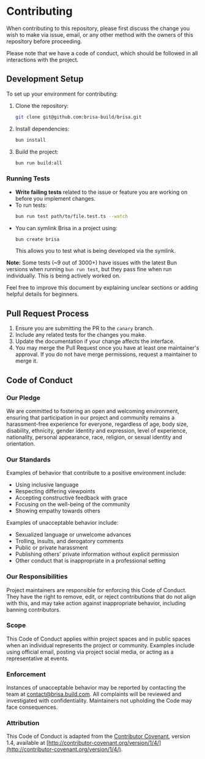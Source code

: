 # Contributing

When contributing to this repository, please first discuss the change you wish to make via issue, email, or any other method with the owners of this repository before proceeding.

Please note that we have a code of conduct, which should be followed in all interactions with the project.

## Development Setup

To set up your environment for contributing:

1. Clone the repository:
   ```bash
   git clone git@github.com:brisa-build/brisa.git
   ```
2. Install dependencies:
   ```bash
   bun install
   ```
3. Build the project:
   ```bash
   bun run build:all
   ```

### Running Tests

- **Write failing tests** related to the issue or feature you are working on before you implement changes.
- To run tests:
  ```bash
  bun run test path/to/file.test.ts --watch
  ```
- You can symlink Brisa in a project using:
  ```bash
  bun create brisa
  ```
  This allows you to test what is being developed via the symlink.

**Note:** Some tests (~9 out of 3000+) have issues with the latest Bun versions when running `bun run test`, but they pass fine when run individually. This is being actively worked on.

Feel free to improve this document by explaining unclear sections or adding helpful details for beginners.

## Pull Request Process

1. Ensure you are submitting the PR to the `canary` branch.
2. Include any related tests for the changes you make.
3. Update the documentation if your change affects the interface.
4. You may merge the Pull Request once you have at least one maintainer's approval. If you do not have merge permissions, request a maintainer to merge it.

## Code of Conduct

### Our Pledge

We are committed to fostering an open and welcoming environment, ensuring that participation in our project and community remains a harassment-free experience for everyone, regardless of age, body size, disability, ethnicity, gender identity and expression, level of experience, nationality, personal appearance, race, religion, or sexual identity and orientation.

### Our Standards

Examples of behavior that contribute to a positive environment include:

- Using inclusive language
- Respecting differing viewpoints
- Accepting constructive feedback with grace
- Focusing on the well-being of the community
- Showing empathy towards others

Examples of unacceptable behavior include:

- Sexualized language or unwelcome advances
- Trolling, insults, and derogatory comments
- Public or private harassment
- Publishing others' private information without explicit permission
- Other conduct that is inappropriate in a professional setting

### Our Responsibilities

Project maintainers are responsible for enforcing this Code of Conduct. They have the right to remove, edit, or reject contributions that do not align with this, and may take action against inappropriate behavior, including banning contributors.

### Scope

This Code of Conduct applies within project spaces and in public spaces when an individual represents the project or community. Examples include using official email, posting via project social media, or acting as a representative at events.

### Enforcement

Instances of unacceptable behavior may be reported by contacting the team at contact@brisa.build.com. All complaints will be reviewed and investigated with confidentiality. Maintainers not upholding the Code may face consequences.

### Attribution

This Code of Conduct is adapted from the [Contributor Covenant](http://contributor-covenant.org), version 1.4, available at [http://contributor-covenant.org/version/1/4/](http://contributor-covenant.org/version/1/4/).

